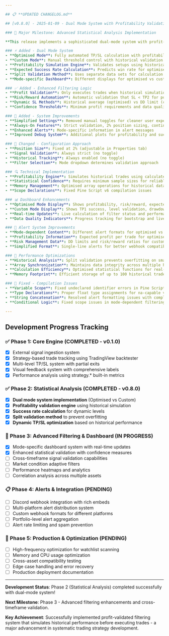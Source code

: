 ```yaml
---

## 📋 **UPDATED CHANGELOG.md**

## [v0.8.0] - 2025-01-09 - Dual Mode System with Profitability Validation

### 🎉 Major Milestone: Advanced Statistical Analysis Implementation

**This release implements a sophisticated dual-mode system with profit-validated filtering - a significant advancement in algorithmic trading strategy development.**

### ⚡ Added - Dual Mode System
- **Optimised Mode**: Fully automated TP/SL calculation with profitability validation
- **Custom Mode**: Manual threshold control with historical validation
- **Profitability Simulation Engine**: Validates setups using historical trade simulation
- **Expected Success Rate Calculation**: Predicts win rate for optimised levels
- **Split Validation Method**: Uses separate data sets for calculation vs validation
- **Mode-specific Dashboard**: Different displays for optimised vs custom modes

### ✅ Added - Enhanced Filtering Logic
- **Profit Validation**: Only executes trades when historical simulation predicts profitability
- **Risk/Reward Automation**: Automatic validation that SL < TP2 for positive expectancy
- **Dynamic SL Methods**: Historical average (optimised) vs DD limit (custom)
- **Confidence Thresholds**: Minimum profit requirements and data quality checks

### 🔧 Added - System Improvements
- **Simplified Settings**: Removed manual toggles for cleaner user experience
- **Always-On Features**: Strict validation, 2% position sizing, continuous data tracking
- **Enhanced Alerts**: Mode-specific information in alert messages
- **Improved Debug System**: Additional plots for profitability and success rate tracking

### 🎯 Changed - Configuration Approach
- **Position Size**: Fixed at 2% (adjustable in Properties tab)
- **Signal Validation**: Always strict (no toggle)
- **Historical Tracking**: Always enabled (no toggle)  
- **Filter Selection**: Mode dropdown determines validation approach

### 🔍 Technical Implementation
- **Profitability Engine**: Simulates historical trades using calculated TP/SL levels
- **Statistical Confidence**: Requires minimum sample sizes for reliable calculations
- **Memory Management**: Optimised array operations for historical data
- **Scope Declarations**: Fixed Pine Script v6 compilation issues

### 📊 Dashboard Enhancements
- **Optimised Mode Display**: Shows profitability, risk/reward, expected success rate
- **Custom Mode Display**: Shows TP1 success, level validation, drawdown compliance
- **Real-time Updates**: Live calculation of filter status and performance metrics
- **Data Quality Indicators**: Progress tracking for bootstrap and live phases

### 🚨 Alert System Improvements
- **Mode-dependent Content**: Different alert formats for optimised vs custom modes
- **Profitability Information**: Expected profit per trade for optimised mode
- **Risk Management Data**: DD limits and risk/reward ratios for custom mode
- **Simplified Format**: Single-line alerts for better webhook compatibility

### 🔄 Performance Optimizations
- **Historical Analysis**: Split validation prevents overfitting on small samples
- **Array Synchronization**: Maintains data integrity across multiple historical arrays
- **Calculation Efficiency**: Optimised statistical functions for real-time performance
- **Memory Footprint**: Efficient storage of up to 100 historical trades per asset

### 🐛 Fixed - Compilation Issues
- **Variable Scope**: Fixed undeclared identifier errors in Pine Script v6
- **Type Declarations**: Proper float type assignments for na-capable variables
- **String Concatenation**: Resolved alert formatting issues with complex strings
- **Conditional Logic**: Fixed scope issues in mode-dependent filtering

---
```


## Development Progress Tracking

### ✅ Phase 1: Core Engine (COMPLETED - v0.1.0)
- [x] External signal ingestion system
- [x] Strategy-based trade tracking using TradingView backtester
- [x] Multi-level TP/SL system with partial exits
- [x] Visual feedback system with comprehensive labels
- [x] Performance analysis using strategy.* built-in metrics

### ✅ Phase 2: Statistical Analysis (COMPLETED - v0.8.0)
- [x] **Dual mode system implementation** (Optimised vs Custom)
- [x] **Profitability validation engine** using historical simulation
- [x] **Success rate calculation** for dynamic levels
- [x] **Split validation method** to prevent overfitting
- [x] **Dynamic TP/SL optimization** based on historical performance

### 🔄 Phase 3: Advanced Filtering & Dashboard (IN PROGRESS)
- [x] Mode-specific dashboard system with real-time updates
- [x] Enhanced statistical validation with confidence measures
- [ ] Cross-timeframe signal validation capabilities
- [ ] Market condition adaptive filters
- [ ] Performance heatmaps and analytics
- [ ] Correlation analysis across multiple assets

### 📋 Phase 4: Alerts & Integration (PENDING)
- [ ] Discord webhook integration with rich embeds
- [ ] Multi-platform alert distribution system
- [ ] Custom webhook formats for different platforms
- [ ] Portfolio-level alert aggregation
- [ ] Alert rate limiting and spam prevention

### 🧹 Phase 5: Production & Optimization (PENDING)
- [ ] High-frequency optimization for watchlist scanning
- [ ] Memory and CPU usage optimization
- [ ] Cross-asset compatibility testing
- [ ] Edge case handling and error recovery
- [ ] Production deployment documentation

---

**Development Status**: Phase 2 (Statistical Analysis) completed successfully with dual-mode system! 

**Next Milestone**: Phase 3 - Advanced filtering enhancements and cross-timeframe validation.

**Key Achievement**: Successfully implemented profit-validated filtering system that simulates historical performance before executing trades - a major advancement in systematic trading strategy development.
